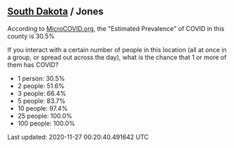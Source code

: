 
## [South Dakota](/united-states/south-dakota) / Jones

According to [MicroCOVID.org](http://microcovid.org),
the "Estimated Prevalence" of COVID in this county is 30.5%

If you interact with a certain number of people in this location
(all at once in a group, or spread out across the day), what is the chance that
1 or more of them has COVID?

- 1 person: 30.5%
- 2 people: 51.6%
- 3 people: 66.4%
- 5 people: 83.7%
- 10 people: 97.4%
- 25 people: 100.0%
- 100 people: 100.0%

Last updated: 2020-11-27 00:20:40.491642 UTC

